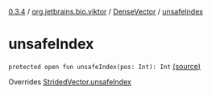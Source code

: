 [0.3.4](../../index.md) / [org.jetbrains.bio.viktor](../index.md) / [DenseVector](index.md) / [unsafeIndex](.)

# unsafeIndex

`protected open fun unsafeIndex(pos: Int): Int` [(source)](https://github.com/JetBrains-Research/viktor/blob/0.3.4/src/main/kotlin/org/jetbrains/bio/viktor/DenseVector.kt#L11)

Overrides [StridedVector.unsafeIndex](../-strided-vector/unsafe-index.md)

